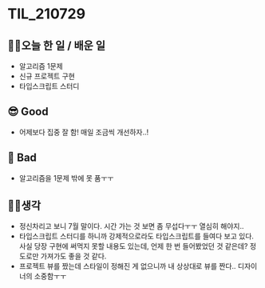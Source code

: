# TIL_210729

## 👩‍💻오늘 한 일 / 배운 일

- 알고리즘 1문제
- 신규 프로젝트 구현
- 타입스크립트 스터디

## 😎 Good

- 어제보다 집중 잘 함! 매일 조금씩 개선하자..!

## 🤢 Bad

- 알고리즘을 1문제 밖에 못 품ㅜㅜ

## 🏃‍♀️생각

- 정신차리고 보니 7월 말이다. 시간 가는 것 보면 좀 무섭다ㅜㅜ 열심히 해야지..
- 타입스크립트 스터디를 하니까 강제적으로라도 타입스크립트를 들여다 보고 있다. 사실 당장 구현에 써먹지 못할 내용도 있는데, 언제 한 번 들어봤었던 것 같은데? 정도로만 가져가도 좋을 것 같다.
- 프로젝트 뷰를 짰는데 스타일이 정해진 게 없으니까 내 상상대로 뷰를 짠다.. 디자이너의 소중함ㅜㅜ
